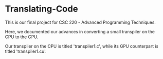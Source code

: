 # Translating-Code

This is our final project for CSC 220 - Advanced Programming Techniques.

Here, we documented our advances in converting a small transpiler on the CPU to the GPU.

Our transpiler on the CPU is titled 'transpiler1.c', while its GPU counterpart is titled 'transpiler1.cu'. 

